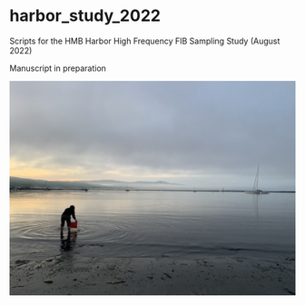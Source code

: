# harbor_study_2022
Scripts for the HMB Harbor High Frequency FIB Sampling Study (August 2022)

Manuscript in preparation

![](photo.jpg)
